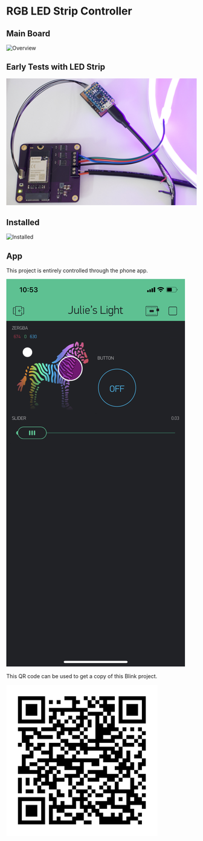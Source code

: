 # RGB LED Strip Controller

## Main Board
![Overview](assets/img/overview.jpg)

## Early Tests with LED Strip
![LED Strip](assets/img/with-strip.jpeg)

## Installed
![Installed](assets/img/IMG_0419.JPG)

## App

This project is entirely controlled through the phone app. 

![App](assets/img/app.png)

This QR code can be used to get a copy of this Blink project.

![Clone](assets/img/app_clone.png)
